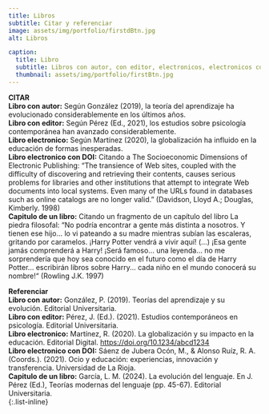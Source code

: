 ```yaml
---
title: Libros
subtitle: Citar y referenciar 
image: assets/img/portfolio/firstdBtn.jpg
alt: Libros

caption:
  title: Libro
  subtitle: Libros con autor, con editor, electronicos, electronicos con DOI, capitulo de un libro
  thumbnail: assets/img/portfolio/firstBtn.jpg
---
```

**CITAR**     
  **Libro con autor:** Según González (2019), la teoría del aprendizaje ha evolucionado considerablemente en los últimos años.  
  **Libro con editor:** Según Pérez (Ed., 2021), los estudios sobre psicología contemporánea han avanzado considerablemente.  
  **Libro electronico:** Según Martínez (2020), la globalización ha influido en la educación de formas inesperadas.  
  **Libro electronico con DOI:** Citando a The Socioeconomic Dimensions of Electronic Publishing: “The transience of Web sites, coupled with the difficulty of discovering and retrieving their contents, causes serious problems for libraries and other institutions that attempt to integrate Web documents into local systems. Even many of the URLs found in databases such as online catalogs are no longer valid.” (Davidson, Lloyd A.; Douglas, Kimberly. 1998)  
  **Capitulo de un libro:** Citando un fragmento de un capítulo del libro La piedra filosofal: “No podría encontrar a gente más distinta a nosotros. Y tienen ese hijo... lo vi pateando a su madre mientras subían las escaleras, gritando por caramelos. ¡Harry Potter vendrá a vivir aquí! (...) ¡Esa gente jamás comprenderá a Harry! ¡Será famoso... una leyenda... no me sorprendería que hoy sea conocido en el futuro como el día de Harry Potter... escribirán libros sobre Harry... cada niño en el mundo conocerá su nombre!“ (Rowling J.K. 1997)   

**Referenciar**    
  **Libro con autor:** González, P. (2019). Teorías del aprendizaje y su evolución. Editorial Universitaria.  
  **Libro con editor:** Pérez, J. (Ed.). (2021). Estudios contemporáneos en psicología. Editorial Universitaria.  
  **Libro electronico:** Martínez, R. (2020). La globalización y su impacto en la educación. Editorial Digital. https://doi.org/10.1234/abcd1234    
  **Libro electronico con DOI:** Sáenz de Jubera Ocón, M., & Alonso Ruíz, R. A. (Coords.). (2021). Ocio y educación: experiencias, innovación y transferencia. Universidad de La Rioja.     
  **Capitulo de un libro:** García, L. M. (2024). La evolución del lenguaje. En J. Pérez (Ed.), Teorías modernas del lenguaje (pp. 45-67). Editorial Universitaria.  
{:.list-inline}

